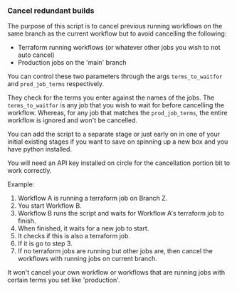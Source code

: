 ### Cancel redundant builds

The purpose of this script is to cancel previous running workflows on the same branch as the current workflow but to
avoid cancelling the following:

- Terraform running workflows (or whatever other jobs you wish to not auto cancel)
- Production jobs on the 'main' branch

You can control these two parameters through the args `terms_to_waitfor` and `prod_job_terms` respectively.

They check for the terms you enter against the names of the jobs. The `terms_to_waitfor` is any job that you wish to
wait for before cancelling the workflow. Whereas, for any job that matches the  `prod_job_terms`, the entire workflow is
ignored and won't be cancelled.

You can add the script to a separate stage or just early on in one of your initial existing stages if you want to
save on spinning up a new box and you have python installed.

You will need an API key installed on circle for the cancellation portion bit to work correctly.

Example:
1. Workflow A is running a terraform job on Branch Z.
2. You start Workflow B.
3. Workflow B runs the script and waits for Workflow A's terraform job to finish.
4. When finished, it waits for a new job to start.
5. It checks if this is also a terraform job.
6. If it is go to step 3.
7. If no terraform jobs are running but other jobs are, then cancel the workflows with running jobs on current branch.

It won't cancel your own workflow or workflows that are running jobs with certain terms you set like 'production'.
